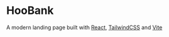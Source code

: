 # HooBank

A modern landing page built with [React](https://reactjs.org/), [TailwindCSS](https://tailwindcss.com/) and [Vite](https://vitejs.dev/)
